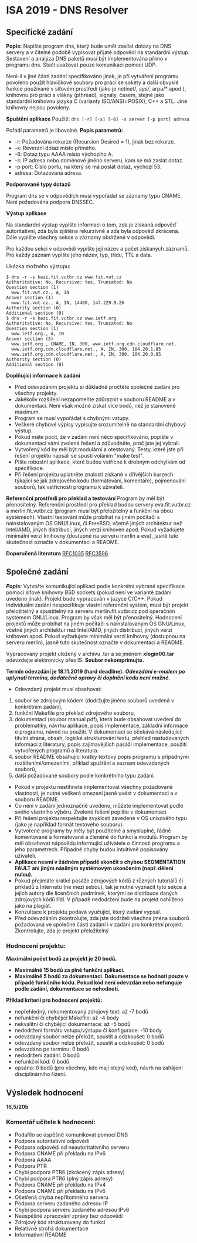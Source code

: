 # ISA 2019 - DNS Resolver #

## Specifické zadání ##
__Popis:__
Napište program dns, který bude umět zasílat dotazy na DNS servery a v čitelné podobě vypisovat přijaté odpovědi na standardní výstup. Sestavení a analýza DNS paketů musí být implementována přímo v programu dns. Stačí uvažovat pouze komunikaci pomocí UDP.

Není-li v jiné části zadání specifikováno jinak, je při vytváření programu povoleno použít hlavičkové soubory pro práci se sokety a další obvyklé funkce používané v síťovém prostředí (jako je netinet/*, sys/*, arpa/* apod.), knihovnu pro práci s vlákny (pthread), signály, časem, stejně jako standardní knihovnu jazyka C (varianty ISO/ANSI i POSIX), C++ a STL. Jiné knihovny nejsou povoleny.

__Spuštění aplikace__
Použití: ```dns [-r] [-x] [-6] -s server [-p port] adresa```

Pořadí parametrů je libovolné. 
__Popis parametrů:__
- -r: Požadována rekurze (Recursion Desired = 1), jinak bez rekurze.
- -x: Reverzní dotaz místo přímého.
- -6: Dotaz typu AAAA místo výchozího A.
- -s: IP adresa nebo doménové jméno serveru, kam se má zaslat dotaz.
- -p port: Číslo portu, na který se má poslat dotaz, výchozí 53.
- adresa: Dotazovaná adresa.

__Podporované typy dotazů__

Program dns se v odpovědích musí vypořádat se záznamy typu CNAME. Není požadována podpora DNSSEC.

__Výstup aplikace__

Na standardní výstup vypište informaci o tom, zda je získaná odpověď autoritativní, zda byla zjištěna rekurzivně a zda byla odpověď zkrácena. Dále vypište všechny sekce a záznamy obdržené v odpovědi.

Pro každou sekci v odpovědi vypište její název a počet získaných záznamů. Pro každý záznam vypište jeho název, typ, třídu, TTL a data.

Ukázka možného výstupu:
```nolinenumbers
$ dns -r -s kazi.fit.vutbr.cz www.fit.vut.cz
Authoritative: No, Recursive: Yes, Truncated: No
Question section (1)
  www.fit.vut.cz., A, IN
Answer section (1)
  www.fit.vut.cz., A, IN, 14400, 147.229.9.26
Authority section (0)
Additional section (0)
$ dns -r -s kazi.fit.vutbr.cz www.ietf.org
Authoritative: No, Recursive: Yes, Truncated: No
Question section (1)
  www.ietf.org., A, IN
Answer section (3)
  www.ietf.org., CNAME, IN, 300, www.ietf.org.cdn.cloudflare.net.
  www.ietf.org.cdn.cloudflare.net., A, IN, 300, 104.20.1.85
  www.ietf.org.cdn.cloudflare.net., A, IN, 300, 104.20.0.85
Authority section (0)
Additional section (0)
```

__Doplňující informace k zadání__
- Před odevzdáním projektu si důkladně pročtěte společné zadání pro všechny projekty.
- Jakékoliv rozšíření nezapomeňte zdůraznit v souboru README a v dokumentaci. Není však možné získat více bodů, než je stanovené maximum.
- Program se musí vypořádat s chybnými vstupy.
- Veškeré chybové výpisy vypisujte srozumitelně na standardní chybový výstup.
- Pokud máte pocit, že v zadání není něco specifikováno, popište v dokumentaci vámi zvolené řešení a zdůvodněte, proč jste jej vybrali.
- Vytvořený kód by měl být modulární a otestovaný. Testy, které jste při řešení projektu napsali se spustí voláním "make test".
- Pište robustní aplikace, které budou vstřícné k drobným odchylkám od specifikace.
- Při řešení projektu uplatněte znalosti získané v dřívějších kurzech týkající se jak zdrojového kódu (formátování, komentáře), pojmenování souborů, tak vstřícnosti programu k uživateli.

__Referenční prostředí pro překlad a testování__
Program by měl být přenositelný. Referenční prostředí pro překlad budou servery eva.fit.vutbr.cz a merlin.fit.vutbr.cz (program musí být přeložitelný a funkční na obou systémech). Vlastní testování může probíhat na jiném počítači s nainstalovaným OS GNU/Linux, či FreeBSD, včetně jiných architektur než Intel/AMD, jiných distribucí, jiných verzí knihoven apod. Pokud vyžadujete minimální verzi knihovny (dostupné na serveru merlin a eva), jasně tuto skutečnost označte v dokumentaci a README.

__Doporučená literatura__
[RFC1035](https://tools.ietf.org/html/rfc1035)
[RFC3596](https://tools.ietf.org/html/rfc3596)


## Společné zadání ##
***Popis:***
Vytvořte komunikující aplikaci podle konkrétní vybrané specifikace pomocí síťové knihovny BSD sockets (pokud není ve variantě zadání uvedeno jinak). Projekt bude vypracován v jazyce C/C++. Pokud individuální zadání nespecifikuje vlastní referenční systém, musí být projekt přeložitelný a spustitelný na serveru merlin.fit.vutbr.cz pod operačním systémem GNU/Linux. Program by však měl být přenositelný. Hodnocení projektů může probíhat na jiném počítači s nainstalovaným OS GNU/Linux, včetně jiných architektur než Intel/AMD, jiných distribucí, jiných verzí knihoven apod. Pokud vyžadujete minimální verzi knihovny (dostupnou na serveru merlin), jasně tuto skutečnost označte v dokumentaci a README.

Vypracovaný projekt uložený v archívu .tar a se jménem __xlogin00.tar__ odevzdejte elektronicky přes IS. __Soubor nekomprimujte.__

__Termín odevzdání je 18.11.2019 (hard deadline).__ ***Odevzdání e-mailem po uplynutí termínu, dodatečné opravy či doplnění kódu není možné.***

- Odevzdaný projekt musí obsahovat:
 1. soubor se zdrojovým kódem (dodržujte jména souborů uvedená v konkrétním zadání),
 2. funkční Makefile pro překlad zdrojového souboru,
 3. dokumentaci (soubor manual.pdf), která bude obsahovat uvedení do problematiky, návrhu aplikace, popis implementace, základní informace o programu, návod na použití. V dokumentaci se očekává následující: titulní strana, obsah, logické strukturování textu, přehled nastudovaných informací z literatury, popis zajímavějších pasáží implementace, použití vytvořených programů a literatura.
 4. soubor README obsahující krátký textový popis programu s případnými rozšířeními/omezeními, příklad spuštění a seznam odevzdaných souborů,
 5. další požadované soubory podle konkrétního typu zadání.

- Pokud v projektu nestihnete implementovat všechny požadované vlastnosti, je nutné veškerá omezení jasně uvést v dokumentaci a v souboru README.
- Co není v zadání jednoznačně uvedeno, můžete implementovat podle svého vlastního výběru. Zvolené řešení popište v dokumentaci.
- Při řešení projektu respektujte zvyklosti zavedené v OS unixového typu (jako je například formát textového souboru).
- Vytvořené programy by měly být použitelné a smysluplné, řádně komentované a formátované a členěné do funkcí a modulů. Program by měl obsahovat nápovědu informující uživatele o činnosti programu a jeho parametrech. Případné chyby budou intuitivně popisovány uživateli.
- __Aplikace nesmí v žádném případě skončit s chybou SEGMENTATION FAULT ani jiným násilným systémovým ukončením (např. dělení nulou).__
- Pokud přejímáte krátké pasáže zdrojových kódů z různých tutoriálů či příkladů z Internetu (ne mezi sebou), tak je nutné vyznačit tyto sekce a jejich autory dle licenčních podmínek, kterými se distribuce daných zdrojových kódů řídí. V případě nedodržení bude na projekt nahlíženo jako na plagiát.
- Konzultace k projektu podává vyučující, který zadání vypsal.
- Před odevzdáním zkontrolujte, zda jste dodrželi všechna jména souborů požadovaná ve společné části zadání i v zadání pro konkrétní projekt. Zkontrolujte, zda je projekt přeložitelný

### Hodnocení projektu: ###
__Maximální počet bodů za projekt je 20 bodů.__
- **Maximálně 15 bodů za plně funkční aplikaci.**
- **Maximálně 5 bodů za dokumentaci. Dokumentace se hodnotí pouze v případě funkčního kódu. Pokud kód není odevzdán nebo nefunguje podle zadání, dokumentace se nehodnotí.**

__Příklad kriterií pro hodnocení projektů:__
- nepřehledný, nekomentovaný zdrojový text: až -7 bodů
- nefunkční či chybějící Makefile: až -4 body
- nekvalitní či chybějící dokumentace: až -5 bodů
- nedodržení formátu vstupu/výstupu či konfigurace: -10 body
- odevzdaný soubor nelze přeložit, spustit a odzkoušet: 0 bodů
- odevzdaný soubor nelze přeložit, spustit a odzkoušet: 0 bodů
- odevzdáno po termínu: 0 bodů
- nedodržení zadání: 0 bodů
- nefunkční kód: 0 bodů
- opsáno: 0 bodů (pro všechny, kdo mají stejný kód), návrh na zahájení disciplinárního řízení.


## Výsledek hodnocení ##

__16,5/20b__

### Komentář učitele k hodnocení: ###

- Podařilo se úspěšně komunikovat pomocí DNS
- Podpora autoritativní odpovědi
- Podpora odpovědi od neautoritativního serveru
- Podpora CNAME při překladu na IPv6
- Podpora AAAA
- Podpora PTR
- Chybí podpora PTR6 (zkrácený zápis adresy)
- Chybí podpora PTR6 (plný zápis adresy)
- Podpora CNAME při překladu na IPv4
- Podpora CNAME při překladu na IPv6
- Ošetřená chyba nepřítomného serveru
- Podpora serveru zadaného adresou IP
- Chybí podpora serveru zadaného adresou IPv6
- Neúspěšné zpracování zprávy bez odpovědi
- Zdrojový kód strukturovaný do funkcí
- Relativně strohá dokumentace
- Informativní README
 
 
